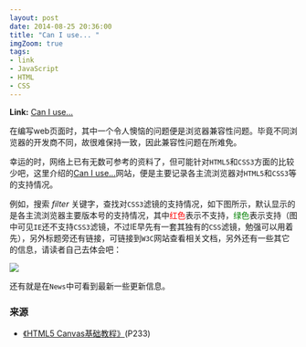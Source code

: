 ```yaml
---
layout: post
date: 2014-08-25 20:36:00
title: "Can I use... "
imgZoom: true
tags:
- link
- JavaScript
- HTML
- CSS
---
```


**Link:** [Can I use...][]

在编写web页面时，其中一个令人懊恼的问题便是浏览器兼容性问题。毕竟不同浏览器的开发商不同，故很难保持一致，因此兼容性问题在所难免。

<!--more-->

幸运的时，网络上已有无数可参考的资料了，但可能针对`HTML5`和`CSS3`方面的比较少吧，这里介绍的[Can I use...][]网站，便是主要记录各主流浏览器对`HTML5`和`CSS3`等的支持情况。

例如，搜索 *filter* 关键字，查找对`CSS3`滤镜的支持情况，如下图所示，默认显示的是各主流浏览器主要版本号的支持情况，其中<span style="color:red;">红色</span>表示不支持，<span style="color:green;">绿色</span>表示支持（图中可见`IE`还不支持`CSS3`滤镜，不过IE早先有一套其独有的`CSS`滤镜，勉强可以用着先），另外标题旁还有链接，可链接到`W3C`网站查看相关文档，另外还有一些其它的信息，请读者自己去体会吧：

![]({{site.rsurl}}/2014/08-25-1.jpg)

还有就是在`News`中可看到最新一些更新信息。

### 来源

* [《HTML5 Canvas基础教程》][](P233)

[Can I use...]: http://caniuse.com/ "Can I use... Support tables for HTML5, CSS3, etc"
[《HTML5 Canvas基础教程》]: http://book.douban.com/subject/7162014/
